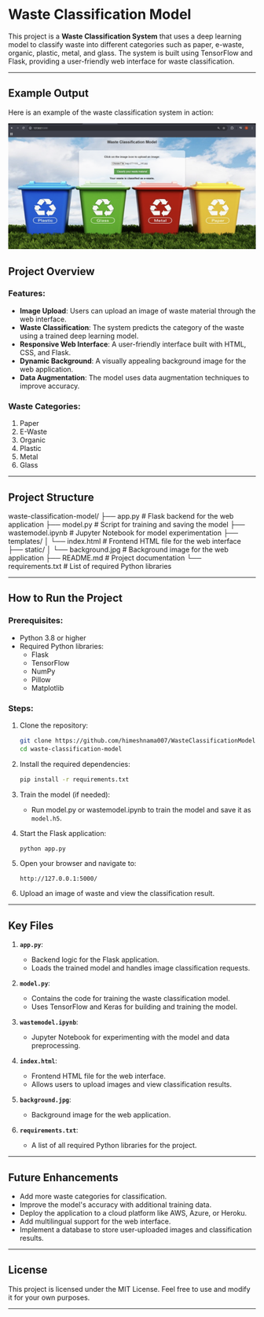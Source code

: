 
# Waste Classification Model

This project is a **Waste Classification System** that uses a deep learning model to classify waste into different categories such as paper, e-waste, organic, plastic, metal, and glass. The system is built using TensorFlow and Flask, providing a user-friendly web interface for waste classification.

---

## Example Output

Here is an example of the waste classification system in action:

![Waste Classification userinterface](images/userinterface.png)

## Project Overview

### Features:

- **Image Upload**: Users can upload an image of waste material through the web interface.
- **Waste Classification**: The system predicts the category of the waste using a trained deep learning model.
- **Responsive Web Interface**: A user-friendly interface built with HTML, CSS, and Flask.
- **Dynamic Background**: A visually appealing background image for the web application.
- **Data Augmentation**: The model uses data augmentation techniques to improve accuracy.

### Waste Categories:

1. Paper
2. E-Waste
3. Organic
4. Plastic
5. Metal
6. Glass

---

## Project Structure

waste-classification-model/
├── app.py                  # Flask backend for the web application
├── model.py                # Script for training and saving the model
├── wastemodel.ipynb        # Jupyter Notebook for model experimentation
├── templates/
│   └── index.html          # Frontend HTML file for the web interface
├── static/
│   └── background.jpg      # Background image for the web application
├── README.md               # Project documentation
└── requirements.txt        # List of required Python libraries

---

## How to Run the Project

### Prerequisites:

- Python 3.8 or higher
- Required Python libraries:
  - Flask
  - TensorFlow
  - NumPy
  - Pillow
  - Matplotlib

### Steps:

1. Clone the repository:

   ```bash
   git clone https://github.com/himeshnama007/WasteClassificationModel.git
   cd waste-classification-model
   ```
2. Install the required dependencies:

   ```bash
   pip install -r requirements.txt
   ```
3. Train the model (if needed):

   - Run model.py or wastemodel.ipynb to train the model and save it as `model.h5`.
4. Start the Flask application:

   ```bash
   python app.py
   ```
5. Open your browser and navigate to:

   ```
   http://127.0.0.1:5000/
   ```
6. Upload an image of waste and view the classification result.

---

## Key Files

1. **`app.py`**:

   - Backend logic for the Flask application.
   - Loads the trained model and handles image classification requests.
2. **`model.py`**:

   - Contains the code for training the waste classification model.
   - Uses TensorFlow and Keras for building and training the model.
3. **`wastemodel.ipynb`**:

   - Jupyter Notebook for experimenting with the model and data preprocessing.
4. **`index.html`**:

   - Frontend HTML file for the web interface.
   - Allows users to upload images and view classification results.
5. **`background.jpg`**:

   - Background image for the web application.
6. **`requirements.txt`**:

   - A list of all required Python libraries for the project.

---

## Future Enhancements

- Add more waste categories for classification.
- Improve the model's accuracy with additional training data.
- Deploy the application to a cloud platform like AWS, Azure, or Heroku.
- Add multilingual support for the web interface.
- Implement a database to store user-uploaded images and classification results.

---

## License

This project is licensed under the MIT License. Feel free to use and modify it for your own purposes.

---
